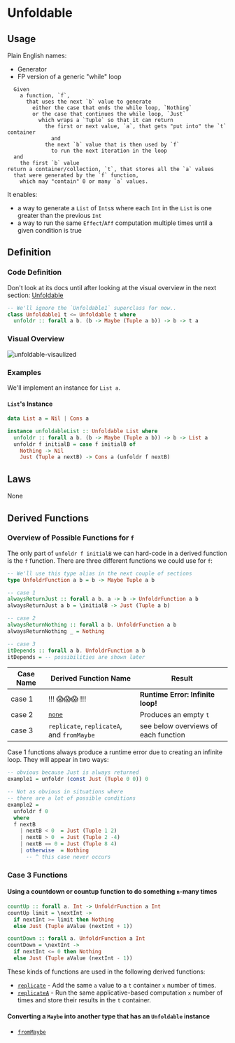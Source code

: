 # Unfoldable

## Usage

Plain English names:
- Generator
- FP version of a generic "while" loop

```
  Given
    a function, `f`,
      that uses the next `b` value to generate
        either the case that ends the while loop, `Nothing`
        or the case that continues the while loop, `Just`
          which wraps a `Tuple` so that it can return
            the first or next value, `a`, that gets "put into" the `t` container
              and
            the next `b` value that is then used by `f`
              to run the next iteration in the loop
  and
    the first `b` value
return a container/collection, `t`, that stores all the `a` values
  that were generated by the `f` function,
    which may "contain" 0 or many `a` values.
```

It enables:
- a way to generate a `List` of `Ints`s where each `Int` in the `List` is one greater than the previous `Int`
- a way to run the same `Effect`/`Aff` computation multiple times until a given condition is true

## Definition

### Code Definition

Don't look at its docs until after looking at the visual overview in the next section: [Unfoldable](https://pursuit.purescript.org/packages/purescript-unfoldable/docs/Data.Unfoldable#t:Unfoldable)

```haskell
-- We'll ignore the `Unfoldable1` superclass for now..
class Unfoldable1 t <= Unfoldable t where
  unfoldr :: forall a b. (b -> Maybe (Tuple a b)) -> b -> t a
```

### Visual Overview

![unfoldable-visaulized](../assets/unfoldable-visualized.svg "Unfoldable Visualized")


### Examples

We'll implement an instance for `List a`.

#### `List`'s Instance

```haskell
data List a = Nil | Cons a

instance unfoldableList :: Unfoldable List where
  unfoldr :: forall a b. (b -> Maybe (Tuple a b)) -> b -> List a
  unfoldr f initialB = case f initialB of
    Nothing -> Nil
    Just (Tuple a nextB) -> Cons a (unfoldr f nextB)
```

## Laws

None

## Derived Functions

### Overview of Possible Functions for `f`

The only part of `unfoldr f initialB` we can hard-code in a derived function is the `f` function. There are three different functions we could use for `f`:
```haskell
-- We'll use this type alias in the next couple of sections
type UnfoldrFunction a b = b -> Maybe Tuple a b

-- case 1
alwaysReturnJust :: forall a b. a -> b -> UnfoldrFunction a b
alwaysReturnJust a b = \initialB -> Just (Tuple a b)

-- case 2
alwaysReturnNothing :: forall a b. UnfoldrFunction a b
alwaysReturnNothing _ = Nothing

-- case 3
itDepends :: forall a b. UnfoldrFunction a b
itDepends = -- possibilities are shown later
```

| Case Name | Derived Function Name | Result |
| - | - | - |
| case 1 | !!! 😱😱😱 !!! | **Runtime Error: Infinite loop!** |
| case 2 | [`none`](https://pursuit.purescript.org/packages/purescript-unfoldable/docs/Data.Unfoldable#v:none) | Produces an empty `t` |
| case 3 | `replicate`, `replicateA`, and `fromMaybe` | see below overviews of each function

Case 1 functions always produce a runtime error due to creating an infinite loop. They will appear in two ways:
```haskell
-- obvious because Just is always returned
example1 = unfoldr (const Just (Tuple 0 0)) 0

-- Not as obvious in situations where
-- there are a lot of possible conditions
example2 =
  unfoldr f 0
  where
  f nextB
    | nextB < 0  = Just (Tuple 1 2)
    | nextB > 0  = Just (Tuple 2 -4)
    | nextB == 0 = Just (Tuple 8 4)
    | otherwise  = Nothing
      -- ^ this case never occurs
```

### Case 3 Functions

#### Using a countdown or countup function to do something `n`-many times

```haskell
countUp :: forall a. Int -> UnfoldrFunction a Int
countUp limit = \nextInt ->
  if nextInt >= limit then Nothing
  else Just (Tuple aValue (nextInt + 1))

countDown :: forall a. UnfoldrFunction a Int
countDown = \nextInt ->
  if nextInt <= 0 then Nothing
  else Just (Tuple aValue (nextInt - 1))
```

These kinds of functions are used in the following derived functions:
- [`replicate`](https://pursuit.purescript.org/packages/purescript-unfoldable/docs/Data.Unfoldable#v:replicate) - Add the same `a` value to a `t` container `x` number of times.
- [`replicateA`](https://pursuit.purescript.org/packages/purescript-unfoldable/docs/Data.Unfoldable#v:replicate) - Run the same applicative-based computation `x` number of times and store their results in the `t` container.

#### Converting a `Maybe` into another type that has an `Unfoldable` instance

- [`fromMaybe`](https://pursuit.purescript.org/packages/purescript-unfoldable/docs/Data.Unfoldable#v:fromMaybe)
